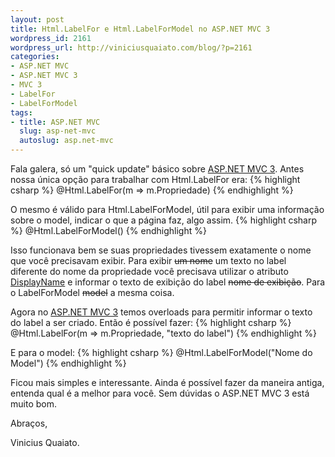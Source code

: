 ```yaml
---
layout: post
title: Html.LabelFor e Html.LabelForModel no ASP.NET MVC 3
wordpress_id: 2161
wordpress_url: http://viniciusquaiato.com/blog/?p=2161
categories:
- ASP.NET MVC
- ASP.NET MVC 3
- MVC 3
- LabelFor
- LabelForModel
tags:
- title: ASP.NET MVC
  slug: asp-net-mvc
  autoslug: asp.net-mvc
---
```

Fala galera, só um "quick update" básico sobre [ASP.NET MVC 3](http://viniciusquaiato.com/blog/asp-net-mvc-3). Antes nossa única opção para trabalhar com Html.LabelFor era:
{% highlight csharp %}
@Html.LabelFor(m => m.Propriedade)
{% endhighlight %}

O mesmo é válido para Html.LabelForModel, útil para exibir uma informação sobre o model, indicar o que a página faz, algo assim.
{% highlight csharp %}
@Html.LabelForModel()
{% endhighlight %}

Isso funcionava bem se suas propriedades tivessem exatamente o nome que você precisavam exibir. Para exibir <del datetime="2010-11-19T10:34:57+00:00">um nome</del> um texto no label diferente do nome da propriedade você precisava utilizar o atributo [DisplayName](http://msdn.microsoft.com/pt-br/library/system.componentmodel.displaynameattribute.aspx) e informar o texto de exibição do label <del datetime="2010-11-19T10:34:57+00:00">nome de exibição</del>.
Para o LabelForModel <del datetime="2010-11-19T10:34:57+00:00">model</del> a mesma coisa.

Agora no [ASP.NET MVC 3](http://asp.net/mvc/mvc3) temos overloads para permitir informar o texto do label a ser criado. Então é possível fazer:
{% highlight csharp %}
@Html.LabelFor(m => m.Propriedade, "texto do label")
{% endhighlight %}

E para o model:
{% highlight csharp %}
@Html.LabelForModel("Nome do Model")
{% endhighlight %}

Ficou mais simples e interessante. Ainda é possível fazer da maneira antiga, entenda qual é a melhor para você. Sem dúvidas o ASP.NET MVC 3 está muito bom.

Abraços,

Vinicius Quaiato.
